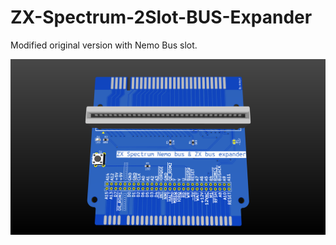 # ZX-Spectrum-2Slot-BUS-Expander

Modified original version with Nemo Bus slot.

![image](https://github.com/andykarpov/ZX-Spectrum-2-Slot-BUS-Expander/blob/main/docs/zx-bus-expander-revA-top.png?raw=true)

